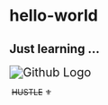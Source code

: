 # hello-world
## **Just learning ...**

<img src="D:\hello.png" alt="Github Logo" style="zoom:150%;" />

​                                               ~~HUSTLE~~ :fleur_de_lis:
